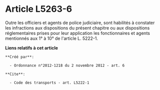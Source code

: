 # Article L5263-6

Outre les officiers et agents de police judiciaire, sont habilités à constater les infractions aux dispositions du présent
chapitre ou aux dispositions réglementaires prises pour leur application les fonctionnaires et agents mentionnés aux 1° à 10°
de l'article L. 5222-1.

**Liens relatifs à cet article**

	**Créé par**:

	  - Ordonnance n°2012-1218 du 2 novembre 2012 - art. 6

	**Cite**:

	  - Code des transports - art. L5222-1
